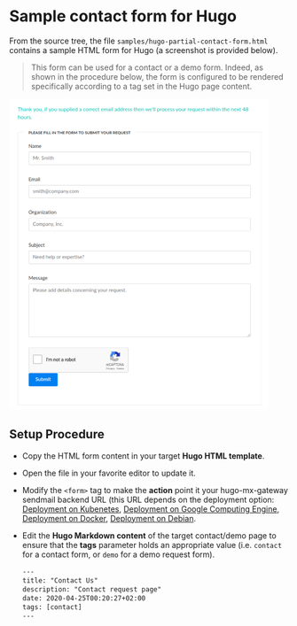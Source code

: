 
# Sample contact form for Hugo

From the source tree, the file `samples/hugo-partial-contact-form.html` contains a sample HTML form for Hugo (a screenshot is provided below). 

> This form can be used for a contact or a demo form. Indeed, as shown in the procedure below, the form is configured to be rendered specifically according to a tag set in the Hugo page content.

![Screenshot of a successful submission](../screenshots/sample-hugo-contact-form.png)

## Setup Procedure

* Copy the HTML form content in your target **Hugo HTML template**.
* Open the file in your favorite editor to update it. 
* Modify the `<form>` tag to make the **action** point it your hugo-mx-gateway sendmail backend URL (this URL depends on the deployment option: [Deployment on Kubenetes](./deployment-on-kubernetes.md), [Deployment on Google Computing Engine](./deployment-on-kubernetes.md), [Deployment on Docker](./deployment-on-kubernetes.md), [Deployment on Debian](./deployment-on-debian.md).
* Edit the **Hugo Markdown content** of the target contact/demo page to ensure that the **tags** parameter holds an appropriate value (i.e. `contact` for a contact form, or `demo` for a demo request form).

   ```
   ---
   title: "Contact Us"
   description: "Contact request page"
   date: 2020-04-25T00:20:27+02:00
   tags: [contact]
   ---
   ```